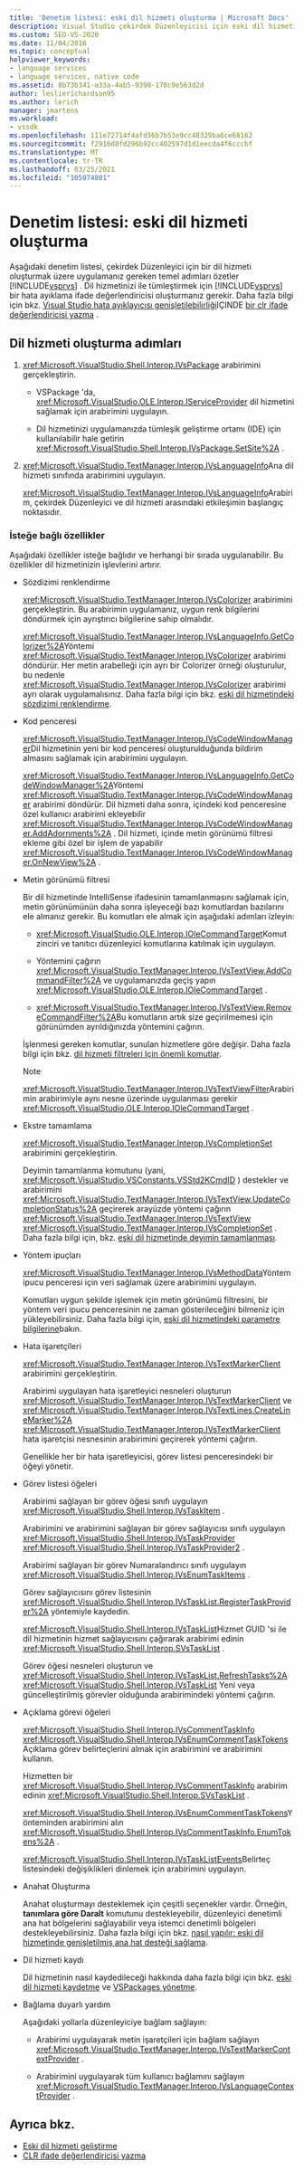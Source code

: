 ```yaml
---
title: 'Denetim listesi: eski dil hizmeti oluşturma | Microsoft Docs'
description: Visual Studio çekirdek Düzenleyicisi için eski dil hizmeti oluşturmak için gerçekleştirmeniz gereken temel adımları öğrenin.
ms.custom: SEO-VS-2020
ms.date: 11/04/2016
ms.topic: conceptual
helpviewer_keywords:
- language services
- language services, native code
ms.assetid: 8b73b341-a33a-4ab5-9390-178c9e563d2d
author: leslierichardson95
ms.author: lerich
manager: jmartens
ms.workload:
- vssdk
ms.openlocfilehash: 111e72714f4afd56b7b53e9cc48329ba6ce68162
ms.sourcegitcommit: f2916d8fd296b92cc402597d1d1eecda4f6cccbf
ms.translationtype: MT
ms.contentlocale: tr-TR
ms.lasthandoff: 03/25/2021
ms.locfileid: "105074801"
---
```

# <a name="checklist-create-a-legacy-language-service"></a>Denetim listesi: eski dil hizmeti oluşturma
Aşağıdaki denetim listesi, çekirdek Düzenleyici için bir dil hizmeti oluşturmak üzere uygulamanız gereken temel adımları özetler [!INCLUDE[vsprvs](../../code-quality/includes/vsprvs_md.md)] . Dil hizmetinizi ile tümleştirmek için [!INCLUDE[vsprvs](../../code-quality/includes/vsprvs_md.md)] bir hata ayıklama ifade değerlendiricisi oluşturmanız gerekir. Daha fazla bilgi için bkz. [Visual Studio hata ayıklayıcısı genişletilebilirliği](../../extensibility/debugger/visual-studio-debugger-extensibility.md)IÇINDE [bir clr ifade değerlendiricisi yazma](../../extensibility/debugger/writing-a-common-language-runtime-expression-evaluator.md) .

## <a name="steps-to-create-a-language-service"></a>Dil hizmeti oluşturma adımları

1. <xref:Microsoft.VisualStudio.Shell.Interop.IVsPackage> arabirimini gerçekleştirin.

    - VSPackage 'da, <xref:Microsoft.VisualStudio.OLE.Interop.IServiceProvider> dil hizmetini sağlamak için arabirimini uygulayın.

    - Dil hizmetinizi uygulamanızda tümleşik geliştirme ortamı (IDE) için kullanılabilir hale getirin <xref:Microsoft.VisualStudio.Shell.Interop.IVsPackage.SetSite%2A> .

2. <xref:Microsoft.VisualStudio.TextManager.Interop.IVsLanguageInfo>Ana dil hizmeti sınıfında arabirimini uygulayın.

     <xref:Microsoft.VisualStudio.TextManager.Interop.IVsLanguageInfo>Arabirim, çekirdek Düzenleyici ve dil hizmeti arasındaki etkileşimin başlangıç noktasıdır.

### <a name="optional-features"></a>İsteğe bağlı özellikler
 Aşağıdaki özellikler isteğe bağlıdır ve herhangi bir sırada uygulanabilir. Bu özellikler dil hizmetinizin işlevlerini artırır.

- Sözdizimi renklendirme

  <xref:Microsoft.VisualStudio.TextManager.Interop.IVsColorizer> arabirimini gerçekleştirin. Bu arabirimin uygulamanız, uygun renk bilgilerini döndürmek için ayrıştırıcı bilgilerine sahip olmalıdır.

  <xref:Microsoft.VisualStudio.TextManager.Interop.IVsLanguageInfo.GetColorizer%2A>Yöntemi <xref:Microsoft.VisualStudio.TextManager.Interop.IVsColorizer> arabirimi döndürür. Her metin arabelleği için ayrı bir Colorizer örneği oluşturulur, bu nedenle <xref:Microsoft.VisualStudio.TextManager.Interop.IVsColorizer> arabirimi ayrı olarak uygulamalısınız. Daha fazla bilgi için bkz. [eski dil hizmetindeki sözdizimi renklendirme](../../extensibility/internals/syntax-coloring-in-a-legacy-language-service.md).

- Kod penceresi

  <xref:Microsoft.VisualStudio.TextManager.Interop.IVsCodeWindowManager>Dil hizmetinin yeni bir kod penceresi oluşturulduğunda bildirim almasını sağlamak için arabirimini uygulayın.

  <xref:Microsoft.VisualStudio.TextManager.Interop.IVsLanguageInfo.GetCodeWindowManager%2A>Yöntemi <xref:Microsoft.VisualStudio.TextManager.Interop.IVsCodeWindowManager> arabirimi döndürür. Dil hizmeti daha sonra, içindeki kod penceresine özel kullanıcı arabirimi ekleyebilir <xref:Microsoft.VisualStudio.TextManager.Interop.IVsCodeWindowManager.AddAdornments%2A> . Dil hizmeti, içinde metin görünümü filtresi ekleme gibi özel bir işlem de yapabilir <xref:Microsoft.VisualStudio.TextManager.Interop.IVsCodeWindowManager.OnNewView%2A> .

- Metin görünümü filtresi

  Bir dil hizmetinde IntelliSense ifadesinin tamamlanmasını sağlamak için, metin görünümünün daha sonra işleyeceği bazı komutlardan bazılarını ele almanız gerekir. Bu komutları ele almak için aşağıdaki adımları izleyin:

  - <xref:Microsoft.VisualStudio.OLE.Interop.IOleCommandTarget>Komut zinciri ve tanıtıcı düzenleyici komutlarına katılmak için uygulayın.

  - Yöntemini çağırın <xref:Microsoft.VisualStudio.TextManager.Interop.IVsTextView.AddCommandFilter%2A> ve uygulamanızda geçiş yapın <xref:Microsoft.VisualStudio.OLE.Interop.IOleCommandTarget> .

  - <xref:Microsoft.VisualStudio.TextManager.Interop.IVsTextView.RemoveCommandFilter%2A>Bu komutların artık size geçirilmemesi için görünümden ayrıldığınızda yöntemini çağırın.

  İşlenmesi gereken komutlar, sunulan hizmetlere göre değişir. Daha fazla bilgi için bkz. [dil hizmeti filtreleri Için önemli komutlar](../../extensibility/internals/important-commands-for-language-service-filters.md).

  > [!NOTE]
  > <xref:Microsoft.VisualStudio.TextManager.Interop.IVsTextViewFilter>Arabirimin arabirimiyle aynı nesne üzerinde uygulanması gerekir <xref:Microsoft.VisualStudio.OLE.Interop.IOleCommandTarget> .

- Ekstre tamamlama

  <xref:Microsoft.VisualStudio.TextManager.Interop.IVsCompletionSet> arabirimini gerçekleştirin.

  Deyimin tamamlanma komutunu (yani, <xref:Microsoft.VisualStudio.VSConstants.VSStd2KCmdID> ) destekler ve arabirimini <xref:Microsoft.VisualStudio.TextManager.Interop.IVsTextView.UpdateCompletionStatus%2A> geçirerek arayüzde yöntemi çağırın <xref:Microsoft.VisualStudio.TextManager.Interop.IVsTextView> <xref:Microsoft.VisualStudio.TextManager.Interop.IVsCompletionSet> . Daha fazla bilgi için, bkz. [eski dil hizmetinde deyimin tamamlanması](../../extensibility/internals/statement-completion-in-a-legacy-language-service.md).

- Yöntem ipuçları

  <xref:Microsoft.VisualStudio.TextManager.Interop.IVsMethodData>Yöntem ipucu penceresi için veri sağlamak üzere arabirimini uygulayın.

  Komutları uygun şekilde işlemek için metin görünümü filtresini, bir yöntem veri ipucu penceresinin ne zaman gösterileceğini bilmeniz için yükleyebilirsiniz. Daha fazla bilgi için, [eski dil hizmetindeki parametre bilgilerine](../../extensibility/internals/parameter-info-in-a-legacy-language-service1.md)bakın.

- Hata işaretçileri

  <xref:Microsoft.VisualStudio.TextManager.Interop.IVsTextMarkerClient> arabirimini gerçekleştirin.

  Arabirimi uygulayan hata işaretleyici nesneleri oluşturun <xref:Microsoft.VisualStudio.TextManager.Interop.IVsTextMarkerClient> ve <xref:Microsoft.VisualStudio.TextManager.Interop.IVsTextLines.CreateLineMarker%2A> <xref:Microsoft.VisualStudio.TextManager.Interop.IVsTextMarkerClient> hata işaretçisi nesnesinin arabirimini geçirerek yöntemi çağırın.

  Genellikle her bir hata işaretleyicisi, görev listesi penceresindeki bir öğeyi yönetir.

- Görev listesi öğeleri

  Arabirimi sağlayan bir görev öğesi sınıfı uygulayın <xref:Microsoft.VisualStudio.Shell.Interop.IVsTaskItem> .

  Arabirimini ve arabirimini sağlayan bir görev sağlayıcısı sınıfı uygulayın <xref:Microsoft.VisualStudio.Shell.Interop.IVsTaskProvider> <xref:Microsoft.VisualStudio.Shell.Interop.IVsTaskProvider2> .

  Arabirimi sağlayan bir görev Numaralandırıcı sınıfı uygulayın <xref:Microsoft.VisualStudio.Shell.Interop.IVsEnumTaskItems> .

  Görev sağlayıcısını görev listesinin <xref:Microsoft.VisualStudio.Shell.Interop.IVsTaskList.RegisterTaskProvider%2A> yöntemiyle kaydedin.

  <xref:Microsoft.VisualStudio.Shell.Interop.IVsTaskList>Hizmet GUID 'si ile dil hizmetinin hizmet sağlayıcısını çağırarak arabirimi edinin <xref:Microsoft.VisualStudio.Shell.Interop.SVsTaskList> .

  Görev öğesi nesneleri oluşturun ve <xref:Microsoft.VisualStudio.Shell.Interop.IVsTaskList.RefreshTasks%2A> <xref:Microsoft.VisualStudio.Shell.Interop.IVsTaskList> Yeni veya güncelleştirilmiş görevler olduğunda arabirimindeki yöntemi çağırın.

- Açıklama görevi öğeleri

  <xref:Microsoft.VisualStudio.Shell.Interop.IVsCommentTaskInfo> <xref:Microsoft.VisualStudio.Shell.Interop.IVsEnumCommentTaskTokens> Açıklama görev belirteçlerini almak için arabirimini ve arabirimini kullanın.

  Hizmetten bir <xref:Microsoft.VisualStudio.Shell.Interop.IVsCommentTaskInfo> arabirim edinin <xref:Microsoft.VisualStudio.Shell.Interop.SVsTaskList> .

  <xref:Microsoft.VisualStudio.Shell.Interop.IVsEnumCommentTaskTokens>Yönteminden arabirimini alın <xref:Microsoft.VisualStudio.Shell.Interop.IVsCommentTaskInfo.EnumTokens%2A> .

  <xref:Microsoft.VisualStudio.Shell.Interop.IVsTaskListEvents>Belirteç listesindeki değişiklikleri dinlemek için arabirimini uygulayın.

- Anahat Oluşturma

  Anahat oluşturmayı desteklemek için çeşitli seçenekler vardır. Örneğin, **tanımlara göre Daralt** komutunu destekleyebilir, düzenleyici denetimli ana hat bölgelerini sağlayabilir veya istemci denetimli bölgeleri destekleyebilirsiniz. Daha fazla bilgi için bkz. [nasıl yapılır: eski dil hizmetinde genişletilmiş ana hat desteği sağlama](../../extensibility/internals/how-to-provide-expanded-outlining-support-in-a-legacy-language-service.md).

- Dil hizmeti kaydı

  Dil hizmetinin nasıl kaydedileceği hakkında daha fazla bilgi için bkz. [eski dil hizmeti kaydetme](../../extensibility/internals/registering-a-legacy-language-service2.md) ve [VSPackages yönetme](../../extensibility/managing-vspackages.md).

- Bağlama duyarlı yardım

  Aşağıdaki yollarla düzenleyiciye bağlam sağlayın:

  - Arabirimi uygulayarak metin işaretçileri için bağlam sağlayın <xref:Microsoft.VisualStudio.TextManager.Interop.IVsTextMarkerContextProvider> .

  - Arabirimini uygulayarak tüm kullanıcı bağlamını sağlayın <xref:Microsoft.VisualStudio.TextManager.Interop.IVsLanguageContextProvider> .

## <a name="see-also"></a>Ayrıca bkz.
- [Eski dil hizmeti geliştirme](../../extensibility/internals/developing-a-legacy-language-service.md)
- [CLR ifade değerlendiricisi yazma](../../extensibility/debugger/writing-a-common-language-runtime-expression-evaluator.md)

